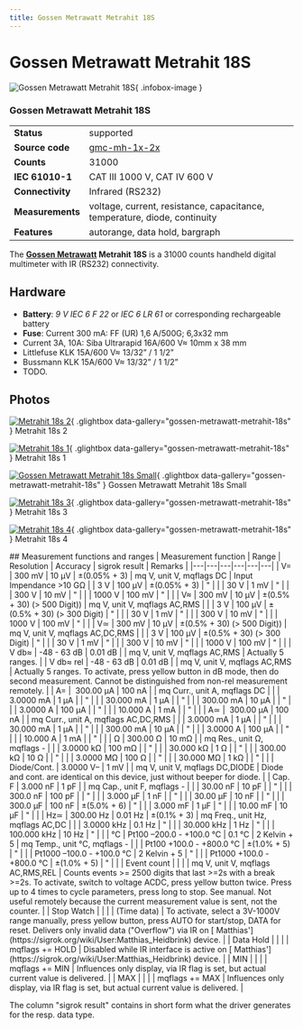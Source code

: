 ```yaml
---
title: Gossen Metrawatt Metrahit 18S
---
```


# Gossen Metrawatt Metrahit 18S

<div class="infobox" markdown>

![Gossen Metrawatt Metrahit 18S](./img/Metrahit_18S_2.jpg){ .infobox-image }

### Gossen Metrawatt Metrahit 18S

| | |
|---|---|
| **Status** | supported |
| **Source code** | [gmc-mh-1x-2x](https://github.com/OpenTraceLab/OpenTraceCapture/tree/main/src/hardware/gmc-mh-1x-2x) |
| **Counts** | 31000 |
| **IEC 61010-1** | CAT III 1000 V, CAT IV 600 V |
| **Connectivity** | Infrared (RS232) |
| **Measurements** | voltage, current, resistance, capacitance, temperature, diode, continuity |
| **Features** | autorange, data hold, bargraph |

</div>

The **[Gossen Metrawatt](https://sigrok.org/wiki/Gossen_Metrawatt) Metrahit 18S** is a 31000 counts handheld digital multimeter with IR (RS232) connectivity.

## Hardware
- **Battery**:  *9 V IEC 6 F 22* or *IEC 6 LR 61* or corresponding rechargeable battery
- **Fuse**:
Current 300 mA: FF (UR) 1,6 A/500G; 6,3x32 mm
- Current 3A, 10A:
Siba Ultrarapid 16A/600 V≈ 10mm x 38 mm
- Littlefuse KLK 15A/600 V≈ 13/32” / 1 1/2”
- Bussmann KLK 15A/600 V≈ 13/32” / 1 1/2”
- TODO.

## Photos

<div class="photo-grid" markdown>

[![Metrahit 18s 2](./img/Metrahit_18S_2.jpg)](./img/Metrahit_18S_2.jpg "Metrahit 18s 2"){ .glightbox data-gallery="gossen-metrawatt-metrahit-18s" }
<span class="caption">Metrahit 18s 2</span>

[![Metrahit 18s 1](./img/Metrahit_18S_1.jpg)](./img/Metrahit_18S_1.jpg "Metrahit 18s 1"){ .glightbox data-gallery="gossen-metrawatt-metrahit-18s" }
<span class="caption">Metrahit 18s 1</span>

[![Gossen Metrawatt Metrahit 18s Small](./img/Gossen_Metrawatt_Metrahit_18S_small.jpg)](./img/Gossen_Metrawatt_Metrahit_18S_small.png "Gossen Metrawatt Metrahit 18s Small"){ .glightbox data-gallery="gossen-metrawatt-metrahit-18s" }
<span class="caption">Gossen Metrawatt Metrahit 18s Small</span>

[![Metrahit 18s 3](./img/Metrahit_18S_3.jpg)](./img/Metrahit_18S_3.jpg "Metrahit 18s 3"){ .glightbox data-gallery="gossen-metrawatt-metrahit-18s" }
<span class="caption">Metrahit 18s 3</span>

[![Metrahit 18s 4](./img/Metrahit_18S_4.jpg)](./img/Metrahit_18S_4.jpg "Metrahit 18s 4"){ .glightbox data-gallery="gossen-metrawatt-metrahit-18s" }
<span class="caption">Metrahit 18s 4</span>

</div>
## Measurement functions and ranges
| Measurement function | Range | Resolution | Accuracy | sigrok result | Remarks |
|---|---|---|---|---|---|
| V= | 300 mV | 10 μV | ±(0.05% + 3) | mq V, unit V, mqflags DC | Input Impendance >10 GΩ |
| 3 V | 100 μV | ±(0.05% + 3) | " |  |
| 30 V | 1 mV | " |  |
| 300 V | 10 mV | " |  |
| 1000 V | 100 mV | " |  |
| V≈ | 300 mV | 10 µV | ±(0.5% + 30) (> 500 Digit)) | mq V, unit V, mqflags AC,RMS |  |
| 3 V | 100 μV | ±(0.5% + 30) (> 300 Digit) | " |  |
| 30 V | 1 mV | " |  |
| 300 V | 10 mV | " |  |
| 1000 V | 100 mV | " |  |
| V≃ | 300 mV | 10 μV | ±(0.5% + 30) (> 500 Digit)) | mq V, unit V, mqflags AC,DC,RMS |  |
| 3 V | 100 μV | ±(0.5% + 30) (> 300 Digit) | " |  |
| 30 V | 1 mV | " |  |
| 300 V | 10 mV | " |  |
| 1000 V | 100 mV | " |  |
| V db≈ | -48 - 63 dB | 0.01 dB |  | mq V, unit V, mqflags AC,RMS | Actually 5 ranges. |
| V db≈ rel | -48 - 63 dB | 0.01 dB |  | mq V, unit V, mqflags AC,RMS | Actually 5 ranges. To activate, press yellow button in dB mode, then do second measurement. Cannot be distinguished from non-rel measurement remotely. |
| A= | &#160;300.00 µA | 100 nA |  | mq Curr., unit A, mqflags DC |  |
| 3.0000 mA | 1 µA |  | " |  |
| 30.000 mA | 1 µA |  | " |  |
| 300.00 mA | 10 µA |  | " |  |
| 3.0000 A | 100 µA |  | " |  |
| 10.000 A | 1 mA |  | " |  |
| A≃ | &#160;300.00 µA | 100 nA |  | mq Curr., unit A, mqflags AC,DC,RMS |  |
| 3.0000 mA | 1 µA |  | " |  |
| 30.000 mA | 1 µA |  | " |  |
| 300.00 mA | 10 µA |  | " |  |
| 3.0000 A | 100 µA |  | " |  |
| 10.000 A | 1 mA |  | " |  |
| Ω | 300.00 Ω | 10 mΩ |  | mq Res., unit Ω, mqflags - |  |
| 3.0000 kΩ | 100 mΩ |  | " |  |
| 30.000 kΩ | 1 Ω |  | " |  |
| 300.00 kΩ | 10 Ω |  | " |  |
| 3.0000 MΩ | 100 Ω |  | " |  |
| 30.000 MΩ | 1 kΩ |  | " |  |
| Diode/Cont. | 3.0000 V– | 1 mV |  | mq V, unit V, mqflags DC,DIODE | Diode and cont. are identical on this device, just without beeper for diode. |
| Cap. F | 3.000 nF | 1 pF |  | mq Cap., unit F, mqflags - |  |
| 30.00 nF | 10 pF |  | " |  |
| 300.0 nF | 100 pF |  | " |  |
| 3.000 µF | 1 nF |  | " |  |
| 30.00 µF | 10 nF |  | " |  |
| 300.0 µF | 100 nF | ±(5.0% + 6) | " |  |
| 3.000 mF | 1 µF | " |  |
| 10.00 mF | 10 µF | " |  |
| Hz≃ | 300.00 Hz | 0.01 Hz | ±(0.1% + 3) | mq Freq., unit Hz, mqflags AC,DC |  |
| 3.0000 kHz | 0.1 Hz | " |  |
| 30.000 kHz | 1 Hz | " |  |
| 100.000 kHz | 10 Hz | " |  |
| °C | Pt100 –200.0 - +100.0 °C | 0.1 °C | 2 Kelvin + 5 | mq Temp., unit °C, mqflags - |  |
| Pt100 +100.0 - +800.0 °C | ±(1.0% + 5) | " |  |
| Pt1000 –100.0 - +100.0 °C | 2 Kelvin + 5 | " |  |
| Pt1000 +100.0 - +800.0 °C | ±(1.0% + 5) | " |  |
| Event count |  |  |  | mq V, unit V, mqflags AC,RMS,REL | Counts events >= 2500 digits that last >=2s with a break >=2s. To activate, switch to voltage ACDC, press yellow button twice. Press up to 4 times to cycle parameters, press long to stop. See manual. Not useful remotely because the current measurement value is sent, not the counter. |
| Stop Watch |  |  |  | (Time data) | To activate, select a 3V-1000V range manually, press yellow button, press AUTO for start/stop, DATA for reset. Delivers only invalid data ("Overflow") via IR on [&#160;Matthias'](https://sigrok.org/wiki/User:Matthias_Heidbrink) device. |
| Data Hold |  |  |  | mqflags += HOLD | Disabled while IR interface is active on [&#160;Matthias'](https://sigrok.org/wiki/User:Matthias_Heidbrink) device. |
| MIN |  |  |  | mqflags += MIN | Influences only display, via IR flag is set, but actual current value is delivered. |
| MAX |  |  |  | mqflags += MAX | Influences only display, via IR flag is set, but actual current value is delivered. |

The column "sigrok result" contains in short form what the driver generates for the resp. data type.

